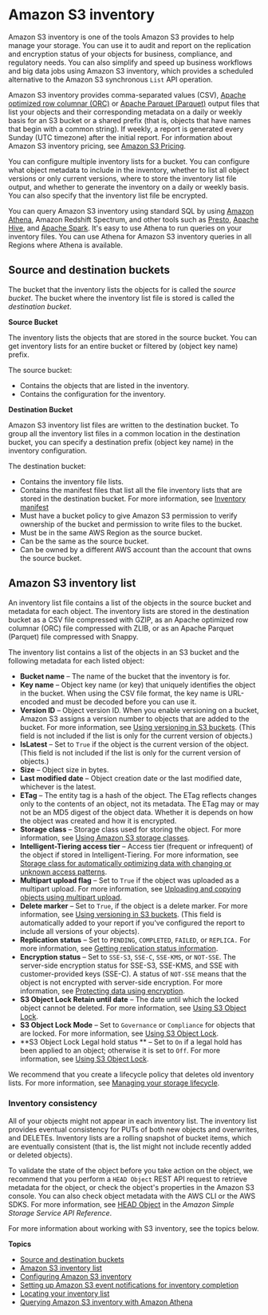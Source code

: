# Amazon S3 inventory<a name="storage-inventory"></a>

Amazon S3 inventory is one of the tools Amazon S3 provides to help manage your storage\. You can use it to audit and report on the replication and encryption status of your objects for business, compliance, and regulatory needs\. You can also simplify and speed up business workflows and big data jobs using Amazon S3 inventory, which provides a scheduled alternative to the Amazon S3 synchronous `List` API operation\.

Amazon S3 inventory provides comma\-separated values \(CSV\), [Apache optimized row columnar \(ORC\)](https://orc.apache.org/) or [Apache Parquet \(Parquet\)](https://parquet.apache.org/) output files that list your objects and their corresponding metadata on a daily or weekly basis for an S3 bucket or a shared prefix \(that is, objects that have names that begin with a common string\)\. If weekly, a report is generated every Sunday \(UTC timezone\) after the initial report\. For information about Amazon S3 inventory pricing, see [Amazon S3 Pricing](https://aws.amazon.com/s3/pricing/)\.

You can configure multiple inventory lists for a bucket\. You can configure what object metadata to include in the inventory, whether to list all object versions or only current versions, where to store the inventory list file output, and whether to generate the inventory on a daily or weekly basis\. You can also specify that the inventory list file be encrypted\.

You can query Amazon S3 inventory using standard SQL by using [Amazon Athena](https://docs.aws.amazon.com/athena/latest/ug/what-is.html), Amazon Redshift Spectrum, and other tools such as [Presto](https://prestodb.io/), [Apache Hive](https://hive.apache.org/), and [Apache Spark](https://databricks.com/spark/about/)\. It's easy to use Athena to run queries on your inventory files\. You can use Athena for Amazon S3 inventory queries in all Regions where Athena is available\. 

## Source and destination buckets<a name="storage-inventory-buckets"></a>

The bucket that the inventory lists the objects for is called the *source bucket*\. The bucket where the inventory list file is stored is called the *destination bucket*\. 

**Source Bucket**

The inventory lists the objects that are stored in the source bucket\. You can get inventory lists for an entire bucket or filtered by \(object key name\) prefix\.

The source bucket:
+ Contains the objects that are listed in the inventory\.
+ Contains the configuration for the inventory\.

**Destination Bucket**

Amazon S3 inventory list files are written to the destination bucket\. To group all the inventory list files in a common location in the destination bucket, you can specify a destination prefix \(object key name\) in the inventory configuration\.

The destination bucket:
+ Contains the inventory file lists\. 
+ Contains the manifest files that list all the file inventory lists that are stored in the destination bucket\. For more information, see [Inventory manifest](storage-inventory-location.md#storage-inventory-location-manifest)
+ Must have a bucket policy to give Amazon S3 permission to verify ownership of the bucket and permission to write files to the bucket\. 
+ Must be in the same AWS Region as the source bucket\.
+ Can be the same as the source bucket\.
+ Can be owned by a different AWS account than the account that owns the source bucket\.

## Amazon S3 inventory list<a name="storage-inventory-contents"></a>

An inventory list file contains a list of the objects in the source bucket and metadata for each object\. The inventory lists are stored in the destination bucket as a CSV file compressed with GZIP, as an Apache optimized row columnar \(ORC\) file compressed with ZLIB, or as an Apache Parquet \(Parquet\) file compressed with Snappy\. 

The inventory list contains a list of the objects in an S3 bucket and the following metadata for each listed object: 
+ **Bucket name** – The name of the bucket that the inventory is for\.
+ **Key name** – Object key name \(or key\) that uniquely identifies the object in the bucket\. When using the CSV file format, the key name is URL\-encoded and must be decoded before you can use it\.
+ **Version ID** – Object version ID\. When you enable versioning on a bucket, Amazon S3 assigns a version number to objects that are added to the bucket\. For more information, see [Using versioning in S3 buckets](Versioning.md)\. \(This field is not included if the list is only for the current version of objects\.\)
+ **IsLatest** – Set to `True` if the object is the current version of the object\. \(This field is not included if the list is only for the current version of objects\.\)
+ **Size** – Object size in bytes\.
+ **Last modified date** – Object creation date or the last modified date, whichever is the latest\.
+ **ETag** – The entity tag is a hash of the object\. The ETag reflects changes only to the contents of an object, not its metadata\. The ETag may or may not be an MD5 digest of the object data\. Whether it is depends on how the object was created and how it is encrypted\.
+ **Storage class** – Storage class used for storing the object\. For more information, see [Using Amazon S3 storage classes](storage-class-intro.md)\.
+ **Intelligent\-Tiering access tier** – Access tier \(frequent or infrequent\) of the object if stored in Intelligent\-Tiering\. For more information, see [Storage class for automatically optimizing data with changing or unknown access patterns](storage-class-intro.md#sc-dynamic-data-access)\.
+ **Multipart upload flag** – Set to `True` if the object was uploaded as a multipart upload\. For more information, see [Uploading and copying objects using multipart upload](mpuoverview.md)\.
+ **Delete marker** – Set to `True`, if the object is a delete marker\. For more information, see [Using versioning in S3 buckets](Versioning.md)\. \(This field is automatically added to your report if you've configured the report to include all versions of your objects\)\.
+ **Replication status** – Set to `PENDING`, `COMPLETED`, `FAILED`, or `REPLICA.` For more information, see [Getting replication status information](replication-status.md)\.
+ **Encryption status** – Set to `SSE-S3`, `SSE-C`, `SSE-KMS`, or `NOT-SSE`\. The server\-side encryption status for SSE\-S3, SSE\-KMS, and SSE with customer\-provided keys \(SSE\-C\)\. A status of `NOT-SSE` means that the object is not encrypted with server\-side encryption\. For more information, see [Protecting data using encryption](UsingEncryption.md)\.
+ **S3 Object Lock Retain until date** – The date until which the locked object cannot be deleted\. For more information, see [Using S3 Object Lock](object-lock.md)\.
+ **S3 Object Lock Mode** – Set to `Governance` or `Compliance` for objects that are locked\. For more information, see [Using S3 Object Lock](object-lock.md)\.
+ **S3 Object Lock Legal hold status ** – Set to `On` if a legal hold has been applied to an object; otherwise it is set to `Off`\. For more information, see [Using S3 Object Lock](object-lock.md)\.

We recommend that you create a lifecycle policy that deletes old inventory lists\. For more information, see [Managing your storage lifecycle](object-lifecycle-mgmt.md)\.

### Inventory consistency<a name="storage-inventory-contents-consistency"></a>

All of your objects might not appear in each inventory list\. The inventory list provides eventual consistency for PUTs of both new objects and overwrites, and DELETEs\. Inventory lists are a rolling snapshot of bucket items, which are eventually consistent \(that is, the list might not include recently added or deleted objects\)\. 

To validate the state of the object before you take action on the object, we recommend that you perform a `HEAD Object` REST API request to retrieve metadata for the object, or check the object's properties in the Amazon S3 console\. You can also check object metadata with the AWS CLI or the AWS SDKS\. For more information, see [HEAD Object](https://docs.aws.amazon.com/AmazonS3/latest/API/RESTObjectHEAD.html) in the *Amazon Simple Storage Service API Reference*\.

For more information about working with S3 inventory, see the topics below\.

**Topics**
+ [Source and destination buckets](#storage-inventory-buckets)
+ [Amazon S3 inventory list](#storage-inventory-contents)
+ [Configuring Amazon S3 inventory](configure-inventory.md)
+ [Setting up Amazon S3 event notifications for inventory completion](storage-inventory-notification.md)
+ [Locating your inventory list](storage-inventory-location.md)
+ [Querying Amazon S3 inventory with Amazon Athena](storage-inventory-athena-query.md)